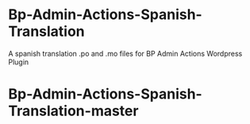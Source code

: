 # Bp-Admin-Actions-Spanish-Translation
A spanish translation .po and .mo files for BP Admin Actions Wordpress Plugin 
# Bp-Admin-Actions-Spanish-Translation-master
